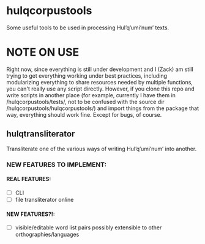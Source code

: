 # hulqcorpustools
Some useful tools to be used in processing Hul’q’umi’num’ texts.

# NOTE ON USE
Right now, since everything is still under development and I (Zack) am still trying to get everything working under best practices, including modularizing everything to share resources needed by multiple functions, you can't really use any script directly. However, if you clone this repo and write scripts in another place (for example, currently I have them in /hulqcorpustools/tests/, not to be confused with the source dir /hulqcorpustools/hulqcorpustools/) and import things from the package that way, everything should work fine. Except for bugs, of course.

## hulqtransliterator
Transliterate one of the various ways of writing Hul’q’umi’num’ into another.

### NEW FEATURES TO IMPLEMENT:
#### REAL FEATURES:

- [ ] CLI
- [ ] file transliterator online

#### NEW FEATURES?!:

- [ ] visible/editable word list pairs possibly extensible to other orthographies/languages